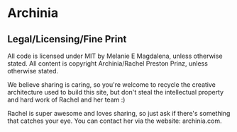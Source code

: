# Archinia

## Legal/Licensing/Fine Print

All code is licensed under MIT by Melanie E Magdalena, unless otherwise stated.
All content is copyright Archinia/Rachel Preston Prinz, unless otherwise stated.

We believe sharing is caring, so you're welcome to recycle the creative architecture used to build this site, but don't steal the intellectual property and hard work of Rachel and her team :)

Rachel is super awesome and loves sharing, so just ask if there's something that catches your eye. You can contact her via the website: archinia.com.
